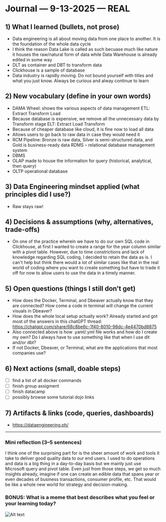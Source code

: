 # Journal — 9-13-2025 — REAL

## 1) What I learned (bullets, not prose)
- Data engineering is all about moving data from one place to another. It is the foundation of the whole data cycle
- I think the reason Data Lake is called as such becuase much like nature it houses the raw/natural form of data while Data Warehouse is already edited in some way
- DLT as container and DBT to transform data
- Clickhouse is a sample of database
- Data industry is rapidly moving. Do not bound yourself with titles and what you just know. Always be curious and alway continue to learn

## 2) New vocabulary (define in your own words)
- DAMA Wheel: shows the various aspects of data management
ETL: Extract Transform Load
-	Because database is expensive, we remove all the unnecessary data by Transform stage
ELT: Extract Load Transform
-	Because of cheaper database like cloud, it is fine now to load all data
-	Allows users to go back to raw data in case they would need it
- RCM Pipeline: Bronze is raw data, Silver is semi-structured data, and Gold is business-ready data
RDMS – relational database management system
-	DBMS 
-	OLAP made to house the information for query (historical, analytical, then query)
-	OLTP operational database

## 3) Data Engineering mindset applied (what principles did I use?)
- Raw stays raw!

## 4) Decisions & assumptions (why, alternatives, trade-offs)
- On one of the practice wherein we have to do our own SQL code in Clickhouse, at first I wanted to create a range for the year column similar with a pivot table. However, due to time constrictions and lack of knowledge regarding SQL coding, I decided to retain the data as is. I can't help but think there would a lot of similar cases like that in the real world of coding where you want to create something but have to trade it off for now to allow users to use the data in a timely manner.

## 5) Open questions (things I still don’t get)
- How does the Docker, Terminal, and Dbeaver actually know that they are connected? How come a code in terminal will change the current visuals in Dbeaver?
- How does the whole local setup actually work? Already started and got most of the answers in this chatGPT thread: https://chatgpt.com/share/68c8be6c-1f40-8010-98dc-4e4470bd8875
- Also connected above is how .yaml/.yml file works and how do I create my own? Do I always have to use something like that when I use dlt and/or dbt?
- If not Docker, Dbeaver, or Terminal, what are the applications that most companies use?

## 6) Next actions (small, doable steps)
- [ ] find a list of all docker commands
- [ ] finish group assigment
- [ ] finish datacamp
- [ ] possibly browse some tutorial dojo links

## 7) Artifacts & links (code, queries, dashboards)
- https://dataengineering.ph/

---

### Mini reflection (3–5 sentences)
I think one of the surprising part for is the sheer amount of work and tools it take to deliver good quality data to our end users. I used to do operations and data is a big thing in a day-to-day basis but we mainly just use Microsoft query and pivot table. Even just from those steps, we get so much insights already, imagine if one can create an edible data that spans year or even decades of business transactions, consumer profile, etc. That would be like a whole new world for strategy and decision-making.


### BONUS: What is a meme that best describes what you feel or your learning today?

![Alt text](http://share.google/images/ofQn6M0oQ572DQluV/to/img.png)
